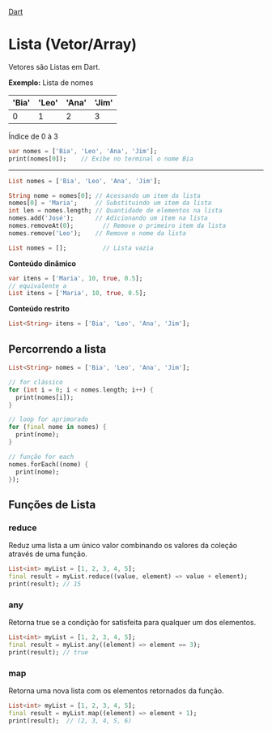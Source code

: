 [Dart](https://github.com/leofds/flutter-class/blob/master/dart/dart.md)

# Lista (Vetor/Array)

Vetores são Listas em Dart.

**Exemplo:** Lista de nomes

| 'Bia' | 'Leo' | 'Ana' | 'Jim' |
| ----- | ----- | ----- | ----- |
| 0 | 1 | 2 | 3 |

Índice de 0 à 3

```dart
var nomes = ['Bia', 'Leo', 'Ana', 'Jim'];
print(nomes[0]);    // Exibe no terminal o nome Bia
```

--- 

```dart
List nomes = ['Bia', 'Leo', 'Ana', 'Jim'];

String nome = nomes[0]; // Acessando um item da lista
nomes[0] = 'Maria';     // Substituindo um item da lista
int len = nomes.length; // Quantidade de elementos na lista
nomes.add('José');      // Adicionando um item na lista
nomes.removeAt(0);  	  // Remove o primeiro item da lista
nomes.remove('Leo');    // Remove o nome da lista

List nomes = [];   		  // Lista vazia
```

**Conteúdo dinâmico**

```dart
var itens = ['Maria', 10, true, 0.5];
// equivalente a
List itens = ['Maria', 10, true, 0.5];
```

**Conteúdo restrito**

```dart
List<String> itens = ['Bia', 'Leo', 'Ana', 'Jim'];
```

## Percorrendo a lista

```dart
List<String> nomes = ['Bia', 'Leo', 'Ana', 'Jim'];

// for clássico
for (int i = 0; i < nomes.length; i++) {
  print(nomes[i]);
}

// loop for aprimorado
for (final nome in nomes) {
  print(nome);
}

// função for each
nomes.forEach((nome) {
  print(nome);
});
```

## Funções de Lista

### reduce

Reduz uma lista a um único valor combinando os valores da coleção através de uma função.

```dart
List<int> myList = [1, 2, 3, 4, 5];
final result = myList.reduce((value, element) => value + element);
print(result); // 15
```

### any

Retorna true se a condição for satisfeita para qualquer um dos elementos.

```dart
List<int> myList = [1, 2, 3, 4, 5];
final result = myList.any((element) => element == 3);
print(result); // true
```

### map

Retorna uma nova lista com os elementos retornados da função.

```dart
List<int> myList = [1, 2, 3, 4, 5];
final result = myList.map((element) => element + 1);
print(result);  // (2, 3, 4, 5, 6)
```
